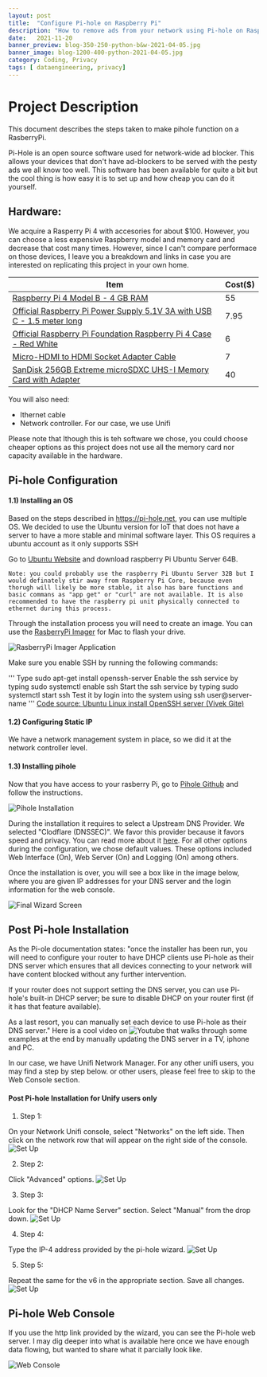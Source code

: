 ```yaml
---
layout: post
title:  "Configure Pi-hole on Raspberry Pi"
description: "How to remove ads from your network using Pi-hole on Raspberry Pi"
date:   2021-11-20
banner_preview: blog-350-250-python-b&w-2021-04-05.jpg
banner_image: blog-1200-400-python-2021-04-05.jpg
category: Coding, Privacy
tags: [ dataengineering, privacy]
---
```


# Project Description
This document describes the steps taken to make pihole function on a RasberryPi. 

Pi-Hole is an open source software used for network-wide ad blocker. This allows your devices that don't have ad-blockers to be served with the pesty ads we all know too well. This software has been available for quite a bit but the cool thing is how easy it is to set up and how cheap you can do it yourself. 


## Hardware: 

We acquire a Rasperry Pi 4 with accesories for about $100. However, you can choose a less expensive Raspberry model and memory card and decrease that cost many times. However, since I can't compare performace on those devices, I leave you a breakdown and links in case you are interested on replicating this project in your own home.

| Item     | Cost($)|
| ----------- | ----------- |
| [Raspberry Pi 4 Model B - 4 GB RAM](https://www.adafruit.com/product/4296)      | 55  |
| [Official Raspberry Pi Power Supply 5.1V 3A with USB C - 1.5 meter long](https://www.adafruit.com/product/4298)      | 7.95  |
| [Official Raspberry Pi Foundation Raspberry Pi 4 Case - Red White](https://www.adafruit.com/product/4301)      | 6  |
| [Micro-HDMI to HDMI Socket Adapter Cable](https://www.adafruit.com/product/1358)      | 7  |
| [SanDisk 256GB Extreme microSDXC UHS-I Memory Card with Adapter](https://www.amazon.com/SanDisk-256GB-Extreme-microSD-Adapter/dp/B07FCR3316/ref=sr_1_3?keywords=class+10+micro+sd+card+256gb+sandisk&qid=1637345032&sr=8-3)      | 40  |

You will also need: 
- Ithernet cable
- Network controller. For our case, we use Unifi


Please note that lthough this is teh software we chose, you could choose cheaper options as this project does not use all the memory card nor capacity available in the hardware. 

## Pi-hole Configuration


#### 1.1) Installing an OS

Based on the steps described in https://pi-hole.net, you can use multiple OS. We decided to use the Ubuntu version for IoT that does not have a server to have a more stable and minimal software layer. This OS requires a ubuntu account as it only supports SSH


Go to [Ubuntu Website](https://ubuntu.com/download/raspberry-pi-core) and download raspberry Pi Ubuntu Server 64B.

    Note: you could probably use the raspberry Pi Ubuntu Server 32B but I would definately stir away from Raspberry Pi Core, because even thorugh will likely be more stable, it also has bare functions and basic commans as "app get" or "curl" are not available. It is also recommended to have the raspberry pi unit physically connected to ethernet during this process. 

Through the installation process you will need to create an image. You can use the [RasberryPi Imager](https://www.raspberrypi.com/software/) for Mac to flash your drive. 

![RasberryPi Imager Application](https://github.com/aaas24/aaas24.github.io/tree/master/assets/post_files/2021-11-20-Pi-hole/imager_1.6.2.jpg)

Make sure you enable SSH by running the following commands: 

'''
Type sudo apt-get install openssh-server
Enable the ssh service by typing sudo systemctl enable ssh
Start the ssh service by typing sudo systemctl start ssh
Test it by login into the system using ssh user@server-name
'''
[Code source: Ubuntu Linux install OpenSSH server (Vivek Gite)](https://www.cyberciti.biz/faq/ubuntu-linux-install-openssh-server/)


#### 1.2) Configuring Static IP

We have a network management system in place, so we did it at the network controller level. 


#### 1.3) Installing pihole

Now that you have access to your rasberry Pi, go to [Pihole Github](https://github.com/pi-hole/pi-hole/#one-step-automated-install) and follow the instructions.

![Pihole Installation](https://github.com/aaas24/aaas24.github.io/tree/master/assets/post_files/2021-11-20-Pi-hole/pihole_installation.jpg)

During the installation it requires to select a Upstream DNS Provider. We selected "Clodflare (DNSSEC)". We favor this provider because it favors speed and privacy. You can read more about it [here](https://1.1.1.1/dns/). For all other options during the configuration, we chose default values. These options included Web Interface (On), Web Server (On) and Logging (On) among others.

Once the installation is over, you will see a box like in the image below, where you are given IP addresses for your DNS server and the login information for the web console. 

![Final Wizard Screen](https://github.com/aaas24/aaas24.github.io/tree/master/assets/post_files/2021-11-20-Pi-hole/final-set-up-screen.jpg)

## Post Pi-hole Installation

As the Pi-ole documentation states:  "once the installer has been run, you will need to configure your router to have DHCP clients use Pi-hole as their DNS server which ensures that all devices connecting to your network will have content blocked without any further intervention.

If your router does not support setting the DNS server, you can use Pi-hole's built-in DHCP server; be sure to disable DHCP on your router first (if it has that feature available).

As a last resort, you can manually set each device to use Pi-hole as their DNS server." Here is a cool video on ![Youtube](https://www.youtube.com/watch?v=KBXTnrD_Zs4) that walks through some examples at the end by manually updating the DNS server in a TV, iphone and PC. 

In our case, we have Unifi Network Manager. For any other unifi users, you may find a step by step below. or other users, please feel free to skip to the Web Console section.

#### Post Pi-hole Installation for Unify users only

1) Step 1: 

On your Network Unifi console, select "Networks" on the left side. Then click on the network row that will appear on the right side of the console. 
![Set Up](https://github.com/aaas24/aaas24.github.io/tree/master/assets/post_files/2021-11-20-Pi-hole/configure_unify_step1.png)

2) Step 2: 

Click "Advanced" options.
![Set Up](ihttps://github.com/aaas24/aaas24.github.io/tree/master/assets/post_files/2021-11-20-Pi-hole/configure_unify_step2.png)

3) Step 3: 

Look for the "DHCP Name Server" section. Select "Manual" from the drop down.
![Set Up](https://github.com/aaas24/aaas24.github.io/tree/master/assets/post_files/2021-11-20-Pi-hole/configure_unify_step3.png)

4) Step 4: 

Type the IP-4 address provided by the pi-hole wizard. 
![Set Up](https://github.com/aaas24/aaas24.github.io/tree/master/assets/post_files/2021-11-20-Pi-hole/configure_unify_step4.png)

5) Step 5: 

Repeat the same for the v6 in the appropriate section. Save all changes.
![Set Up](https://github.com/aaas24/aaas24.github.io/tree/master/assets/post_files/2021-11-20-Pi-hole/configure_unify_step5.png)


## Pi-hole Web Console

If you use the http link provided by the wizard, you can see the Pi-hole web server. I may dig deeper into what is available here once we have enough data flowing, but wanted to share what it parcially look like. 

![Web Console](https://github.com/aaas24/aaas24.github.io/tree/master/assets/post_files/2021-11-20-Pi-hole/web-console.png)


